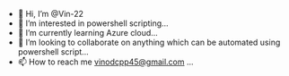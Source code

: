 - 👋 Hi, I’m @Vin-22
- 👀 I’m interested in powershell scripting...
- 🌱 I’m currently learning Azure cloud...
- 💞️ I’m looking to collaborate on anything which can be automated using powershell script...
- 📫 How to reach me vinodcpp45@gmail.com ...

<!---
Vin-22/Vin-22 is a ✨ special ✨ repository because its `README.md` (this file) appears on your GitHub profile.
You can click the Preview link to take a look at your changes.
--->

